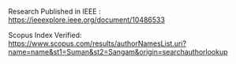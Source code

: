 Research Published in IEEE :
https://ieeexplore.ieee.org/document/10486533

Scopus Index Verified:
https://www.scopus.com/results/authorNamesList.uri?name=name&st1=Suman&st2=Sangam&origin=searchauthorlookup
